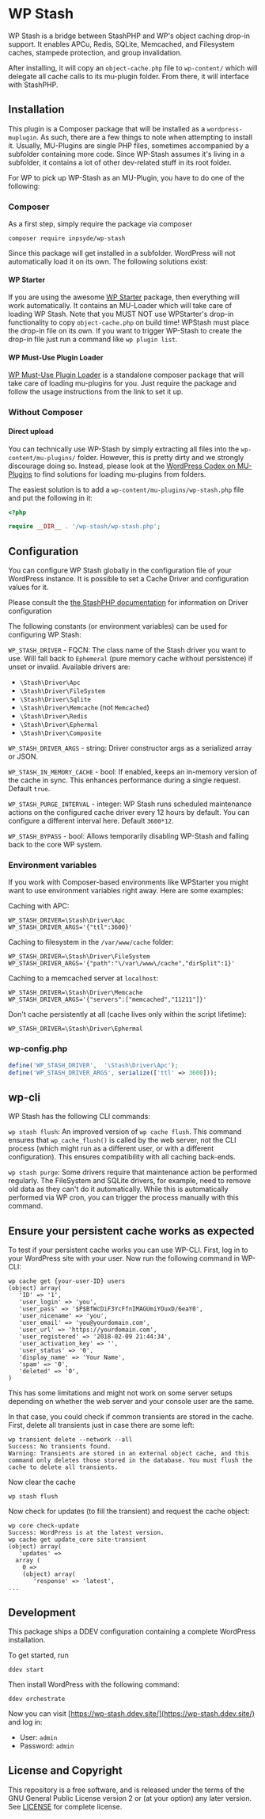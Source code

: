 # WP Stash

WP Stash is a bridge between StashPHP and WP's object caching drop-in support.
It enables APCu, Redis, SQLite, Memcached, and Filesystem caches, stampede protection, and group invalidation.
 
After installing, it will copy an `object-cache.php` file to `wp-content/` which will delegate all cache calls to its mu-plugin folder. From there, it will interface with StashPHP.


## Installation

This plugin is a Composer package that will be installed as a `wordpress-muplugin`. As such, there are a few things to note when attempting to install it.
Usually, MU-Plugins are single PHP files, sometimes accompanied by a subfolder containing more code. Since WP-Stash assumes it's living in a subfolder, it contains a lot of other dev-related stuff in its root folder.

For WP to pick up WP-Stash as an MU-Plugin, you have to do one of the following:


### Composer

As a first step, simply require the package via composer

```composer require inpsyde/wp-stash``` 

Since this package will get installed in a subfolder. WordPress will not automatically load it on its own. The following solutions exist:

#### WP Starter

If you are using the awesome [WP Starter](https://wecodemore.github.io/wpstarter/) package, then everything will work automatically. 
It contains an MU-Loader which will take care of loading WP Stash. Note that you MUST NOT use WPStarter's drop-in functionality to copy `object-cache.php` on build time! WPStash must place the drop-in file on its own. If you want to trigger WP-Stash to create the drop-in file just run a command like `wp plugin list`.

#### WP Must-Use Plugin Loader

[WP Must-Use Plugin Loader](https://github.com/lkwdwrd/wp-muplugin-loader) is a standalone composer package that will take care of loading mu-plugins for you.
Just require the package and follow the usage instructions from the link to set it up.

### Without Composer

#### Direct upload

You can technically use WP-Stash by simply extracting all files into the `wp-content/mu-plugins/` folder. However, this is pretty dirty and we strongly discourage doing so.
Instead, please look at the [WordPress Codex on MU-Plugins](https://codex.wordpress.org/Must_Use_Plugins) to find solutions for loading mu-plugins from folders.

The easiest solution is to add a `wp-content/mu-plugins/wp-stash.php` file and put the following in it:

```php
<?php

require __DIR__ . '/wp-stash/wp-stash.php';
```


## Configuration

You can configure WP Stash globally in the configuration file of your WordPress instance.
It is possible to set a Cache Driver and configuration values for it.

Please consult the [the StashPHP documentation](http://www.stashphp.com/Drivers.html) for information on Driver configuration

The following constants (or environment variables) can be used for configuring WP Stash:

`WP_STASH_DRIVER` - FQCN: The class name of the Stash driver you want to use. Will fall back to `Ephemeral` (pure memory cache without persistence) if unset or invalid. Available drivers are:

* `\Stash\Driver\Apc`
* `\Stash\Driver\FileSystem`
* `\Stash\Driver\Sqlite`
* `\Stash\Driver\Memcache` (not `Memcached`)
* `\Stash\Driver\Redis`
* `\Stash\Driver\Ephermal`
* `\Stash\Driver\Composite`

`WP_STASH_DRIVER_ARGS` - string: Driver constructor args as a serialized array or JSON.

`WP_STASH_IN_MEMORY_CACHE` - bool: If enabled, keeps an in-memory version of the cache in sync. This enhances performance during a single request. Default `true`.

`WP_STASH_PURGE_INTERVAL` - integer: WP Stash runs scheduled maintenance actions on the configured cache driver every 12 hours by default. You can configure a different interval here. Default `3600*12`.

`WP_STASH_BYPASS` - bool: Allows temporarily disabling WP-Stash and falling back to the core WP system.

### Environment variables
If you work with Composer-based environments like WPStarter you might want to use environment variables right away. Here are some examples:

Caching with APC:
```
WP_STASH_DRIVER=\Stash\Driver\Apc
WP_STASH_DRIVER_ARGS='{"ttl":3600}'
```

Caching to filesystem in the `/var/www/cache` folder:
```
WP_STASH_DRIVER=\Stash\Driver\FileSystem
WP_STASH_DRIVER_ARGS='{"path":"\/var\/www\/cache","dirSplit":1}'
```

Caching to a memcached server at `localhost`:
```
WP_STASH_DRIVER=\Stash\Driver\Memcache
WP_STASH_DRIVER_ARGS='{"servers":["memcached","11211"]}'
```

Don't cache persistently at all (cache lives only within the script lifetime):
```
WP_STASH_DRIVER=\Stash\Driver\Ephermal
```

### wp-config.php
```php
define('WP_STASH_DRIVER',  '\Stash\Driver\Apc');
define('WP_STASH_DRIVER_ARGS', serialize(['ttl' => 3600]));
``` 

## wp-cli

WP Stash has the following CLI commands:

`wp stash flush`:  An improved version of `wp cache flush`. This command ensures that `wp_cache_flush()` is called by the web server, not the CLI process (which might run as a different user, or with a different configuration). 
This ensures compatibility with all caching back-ends.

`wp stash purge`:   Some drivers require that maintenance action be performed regularly. The FileSystem and SQLite drivers, for example, need to remove old data as they can't do it automatically. While this is automatically performed via WP cron, you can trigger the process manually with this command.


## Ensure your persistent cache works as expected 

To test if your persistent cache works you can use WP-CLI. First, log in to your WordPress site with your user. Now run the following command in WP-CLI:

```
wp cache get {your-user-ID} users
(object) array(
   'ID' => '1',
   'user_login' => 'you',
   'user_pass' => '$P$BfWcDiF3YcFfnIMAGUmiYOuxD/6eaY0',
   'user_nicename' => 'you',
   'user_email' => 'you@yourdomain.com',
   'user_url' => 'https://yourdomain.com',
   'user_registered' => '2018-02-09 21:44:34',
   'user_activation_key' => '',
   'user_status' => '0',
   'display_name' => 'Your Name',
   'spam' => '0',
   'deleted' => '0',
)
```

This has some limitations and might not work on some server setups depending on whether the web server and your console user are the same.

In that case, you could check if common transients are stored in the cache. First, delete all transients just in case there are some left:
```
wp transient delete --network --all
Success: No transients found.
Warning: Transients are stored in an external object cache, and this command only deletes those stored in the database. You must flush the cache to delete all transients.
```

Now clear the cache
```
wp stash flush
```

Now check for updates (to fill the transient) and request the cache object:
```
wp core check-update
Success: WordPress is at the latest version.
wp cache get update_core site-transient
(object) array(
   'updates' => 
  array (
    0 => 
    (object) array(
       'response' => 'latest',
...
```

## Development

This package ships a DDEV configuration containing a complete WordPress installation.

To get started, run

```shell
ddev start
```

Then install WordPress with the following command:

```shell
ddev orchestrate
```
Now you can visit [https://wp-stash.ddev.site/](https://wp-stash.ddev.site/) and log in:
* User: `admin`
* Password: `admin`

## License and Copyright

This repository is a free software, and is released under the terms of the GNU General Public License version 2 or (at your option) any later version. See [LICENSE](./LICENSE) for complete license.
